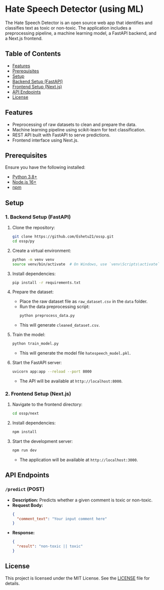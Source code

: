 # Hate Speech Detector (using ML)

The Hate Speech Detector is an open source web app that identifies and classifies text as toxic or non-toxic. The application includes a preprocessing pipeline, a machine learning model, a FastAPI backend, and a Next.js frontend.

## Table of Contents
- [Features](#features)
- [Prerequisites](#prerequisites)
- [Setup](#setup)
- [Backend Setup (FastAPI)](#1-backend-setup-fastapi)
- [Frontend Setup (Next.js)](#2-frontend-setup-nextjs)
- [API Endpoints](#api-endpoints)
- [License](#license)

## Features

- Preprocessing of raw datasets to clean and prepare the data.
- Machine learning pipeline using scikit-learn for text classification.
- REST API built with FastAPI to serve predictions.
- Frontend interface using Next.js.

## Prerequisites

Ensure you have the following installed:

- [Python 3.8+](https://www.python.org/downloads/)
- [Node.js 16+](https://nodejs.org/)
- [npm](https://www.npmjs.com/)

## Setup

### 1. Backend Setup (FastAPI)

1. Clone the repository:
   ```bash
   git clone https://github.com/Eshetu21/ossp.git
   cd ossp/py
   ```

2. Create a virtual environment:
   ```bash
   python -m venv venv
   source venv/bin/activate  # On Windows, use `venv\Scripts\activate`
   ```

3. Install dependencies:
   ```bash
   pip install -r requirements.txt
   ```

4. Prepare the dataset:
   - Place the raw dataset file as `raw_dataset.csv` in the `data` folder.
   - Run the data preprocessing script:
     ```bash
     python preprocess_data.py
     ```
   - This will generate `cleaned_dataset.csv`.

5. Train the model:
   ```bash
   python train_model.py
   ```
   - This will generate the model file `hatespeech_model.pkl`.

6. Start the FastAPI server:
   ```bash
   uvicorn app:app --reload --port 8000
   ```
   - The API will be available at `http://localhost:8000`.

### 2. Frontend Setup (Next.js)

1. Navigate to the frontend directory:
   ```bash
   cd ossp/next
   ```

2. Install dependencies:
   ```bash
   npm install
   ```

3. Start the development server:
   ```bash
   npm run dev
   ```
   - The application will be available at `http://localhost:3000`.

## API Endpoints

### `/predict` (POST)

- **Description:** Predicts whether a given comment is toxic or non-toxic.
- **Request Body:**
  ```json
  {
    "comment_text": "Your input comment here"
  }
  ```
- **Response:**
  ```json
  {
    "result": "non-toxic || toxic"
  }
  ```
  
## License

This project is licensed under the MIT License. See the [LICENSE](./LICENSE) file for details.
